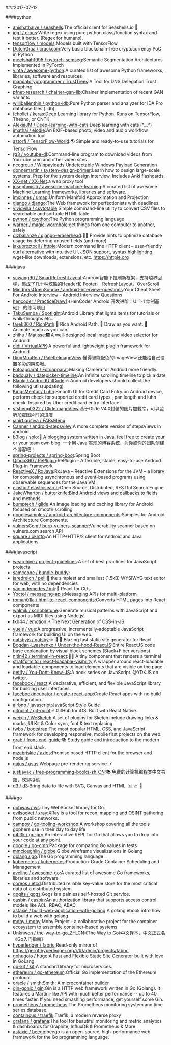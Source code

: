 ###2017-07-12

####python
* [anishathalye / seashells](https://github.com/anishathalye/seashells):The official client for Seashells.io 🐚
* [iogf / crocs](https://github.com/iogf/crocs):Write regex using pure python class/function syntax and test it better. (Regex for humans).
* [tensorflow / models](https://github.com/tensorflow/models):Models built with TensorFlow
* [DutchGraa / crackcoin](https://github.com/DutchGraa/crackcoin):Very basic blockchain-free cryptocurrency PoC in Python
* [meetshah1995 / pytorch-semseg](https://github.com/meetshah1995/pytorch-semseg):Semantic Segmentation Architectures Implemented in PyTorch
* [vinta / awesome-python](https://github.com/vinta/awesome-python):A curated list of awesome Python frameworks, libraries, software and resources
* [mandatoryprogrammer / TrustTrees](https://github.com/mandatoryprogrammer/TrustTrees):A Tool for DNS Delegation Trust Graphing
* [pfnet-research / chainer-gan-lib](https://github.com/pfnet-research/chainer-gan-lib):Chainer implementation of recent GAN variants
* [williballenthin / python-idb](https://github.com/williballenthin/python-idb):Pure Python parser and analyzer for IDA Pro database files (.idb).
* [fchollet / keras](https://github.com/fchollet/keras):Deep Learning library for Python. Runs on TensorFlow, Theano, or CNTK.
* [AlexiaJM / Deep-learning-with-cats](https://github.com/AlexiaJM/Deep-learning-with-cats):Deep learning with cats (^._.^)
* [jmathai / elodie](https://github.com/jmathai/elodie):An EXIF-based photo, video and audio workflow automation tool
* [astorfi / TensorFlow-World](https://github.com/astorfi/TensorFlow-World):🌎 Simple and ready-to-use tutorials for TensorFlow
* [rg3 / youtube-dl](https://github.com/rg3/youtube-dl):Command-line program to download videos from YouTube.com and other video sites
* [nccgroup / Winpayloads](https://github.com/nccgroup/Winpayloads):Undetectable Windows Payload Generation
* [donnemartin / system-design-primer](https://github.com/donnemartin/system-design-primer):Learn how to design large-scale systems. Prep for the system design interview. Includes Anki flashcards.
* [XX-net / XX-Net](https://github.com/XX-net/XX-Net):a web proxy tool
* [josephmisiti / awesome-machine-learning](https://github.com/josephmisiti/awesome-machine-learning):A curated list of awesome Machine Learning frameworks, libraries and software.
* [lmcinnes / umap](https://github.com/lmcinnes/umap):Uniform Manifold Approximation and Projection
* [django / django](https://github.com/django/django):The Web framework for perfectionists with deadlines.
* [vividvilla / csvtotable](https://github.com/vividvilla/csvtotable):Simple command-line utility to convert CSV files to searchable and sortable HTML table.
* [python / cpython](https://github.com/python/cpython):The Python programming language
* [warner / magic-wormhole](https://github.com/warner/magic-wormhole):get things from one computer to another, safely
* [dizballanze / django-eraserhead](https://github.com/dizballanze/django-eraserhead):💂🏻 Provide hints to optimize database usage by deferring unused fields (and more)
* [jakubroztocil / httpie](https://github.com/jakubroztocil/httpie):Modern command line HTTP client – user-friendly curl alternative with intuitive UI, JSON support, syntax highlighting, wget-like downloads, extensions, etc. https://httpie.org

####java
* [scwang90 / SmartRefreshLayout](https://github.com/scwang90/SmartRefreshLayout):Android智能下拉刷新框架，支持越界回弹，集成了几十种炫酷的Header和 Footer。 RefreshLayout，OverScroll
* [MindorksOpenSource / android-interview-questions](https://github.com/MindorksOpenSource/android-interview-questions):Your Cheat Sheet For Android Interview - Android Interview Questions
* [hencoder / PracticeDraw1](https://github.com/hencoder/PracticeDraw1):《HenCoder Android 开发进阶：UI 1-1 绘制基础》 的练习项目
* [TakuSemba / Spotlight](https://github.com/TakuSemba/Spotlight):Android Library that lights items for tutorials or walk-throughs etc...
* [tarek360 / RichPath](https://github.com/tarek360/RichPath):💪 Rich Android Path. 🤡 Draw as you want. 🎉 Animate much as you can.
* [zhihu / Matisse](https://github.com/zhihu/Matisse):🎆 A well-designed local image and video selector for Android
* [didi / VirtualAPK](https://github.com/didi/VirtualAPK):A powerful and lightweight plugin framework for Android
* [DingMouRen / PaletteImageView](https://github.com/DingMouRen/PaletteImageView):懂得智能配色的ImageView,还能给自己设置多彩的阴影哦。
* [Fotoapparat / Fotoapparat](https://github.com/Fotoapparat/Fotoapparat):Making Camera for Android more friendly.
* [badoualy / datepicker-timeline](https://github.com/badoualy/datepicker-timeline):An infinite scrolling timeline to pick a date
* [Blankj / AndroidUtilCode](https://github.com/Blankj/AndroidUtilCode):🔥 Android developers should collect the following utils(updating)
* [KingsMentor / Luhn](https://github.com/KingsMentor/Luhn):Smooth UI for Credit Card Entry on Android device, perform check for supported credit card types , pan length and luhn check. Inspired by Uber credit card entry interface
* [sfsheng0322 / GlideImageView](https://github.com/sfsheng0322/GlideImageView):基于Glide V4.0封装的图片加载库，可以监听加载图片时的进度
* [jahirfiquitiva / FABsMenu](https://github.com/jahirfiquitiva/FABsMenu):
* [Canner / android-stepsview](https://github.com/Canner/android-stepsview):A more complete version of stepsViews in android
* [b3log / solo](https://github.com/b3log/solo):🎸 A blogging system written in Java, feel free to create your or your team own blog. 一个用 Java 实现的博客系统，为你或你的团队创建个博客吧！
* [spring-projects / spring-boot](https://github.com/spring-projects/spring-boot):Spring Boot
* [Qihoo360 / RePlugin](https://github.com/Qihoo360/RePlugin):RePlugin - A flexible, stable, easy-to-use Android Plug-in Framework
* [ReactiveX / RxJava](https://github.com/ReactiveX/RxJava):RxJava – Reactive Extensions for the JVM – a library for composing asynchronous and event-based programs using observable sequences for the Java VM.
* [elastic / elasticsearch](https://github.com/elastic/elasticsearch):Open Source, Distributed, RESTful Search Engine
* [JakeWharton / butterknife](https://github.com/JakeWharton/butterknife):Bind Android views and callbacks to fields and methods.
* [bumptech / glide](https://github.com/bumptech/glide):An image loading and caching library for Android focused on smooth scrolling
* [googlesamples / android-architecture-components](https://github.com/googlesamples/android-architecture-components):Samples for Android Architecture Components.
* [vulnersCom / burp-vulners-scanner](https://github.com/vulnersCom/burp-vulners-scanner):Vulnerability scanner based on vulners.com search API
* [square / okhttp](https://github.com/square/okhttp):An HTTP+HTTP/2 client for Android and Java applications.

####javascript
* [wearehive / project-guidelines](https://github.com/wearehive/project-guidelines):A set of best practices for JavaScript projects
* [samccone / bundle-buddy](https://github.com/samccone/bundle-buddy):
* [jaredreich / pell](https://github.com/jaredreich/pell):📝 the simplest and smallest (1.5kB) WYSIWYG text editor for web, with no dependencies
* [vadimdemedes / ink](https://github.com/vadimdemedes/ink):🌈 React for CLIs
* [Yoctol / messaging-apis](https://github.com/Yoctol/messaging-apis):Messaging APIs for multi-platform
* [roman01la / html-to-react-components](https://github.com/roman01la/html-to-react-components):Converts HTML pages into React components
* [walmik / scribbletune](https://github.com/walmik/scribbletune):Generate musical patterns with JavaScript and export as MIDI files using Node.js!
* [tkh44 / emotion](https://github.com/tkh44/emotion):⚡️ The Next Generation of CSS-in-JS
* [vuejs / vue](https://github.com/vuejs/vue):A progressive, incrementally-adoptable JavaScript framework for building UI on the web.
* [gatsbyjs / gatsby](https://github.com/gatsbyjs/gatsby):⚛️ 📄 🚀 Blazing fast static site generator for React
* [Bogdan-Lyashenko / Under-the-hood-ReactJS](https://github.com/Bogdan-Lyashenko/Under-the-hood-ReactJS):Entire ReactJS code base explanation by visual block schemes (Stack+Fiber versions)
* [nitin42 / terminal-in-react](https://github.com/nitin42/terminal-in-react):👨‍💻 A tiny component that renders a terminal
* [stratiformltd / react-loadable-visibility](https://github.com/stratiformltd/react-loadable-visibility):A wrapper around react-loadable and loadable-components to load elements that are visible on the page.
* [getify / You-Dont-Know-JS](https://github.com/getify/You-Dont-Know-JS):A book series on JavaScript. @YDKJS on twitter.
* [facebook / react](https://github.com/facebook/react):A declarative, efficient, and flexible JavaScript library for building user interfaces.
* [facebookincubator / create-react-app](https://github.com/facebookincubator/create-react-app):Create React apps with no build configuration.
* [airbnb / javascript](https://github.com/airbnb/javascript):JavaScript Style Guide
* [gitpoint / git-point](https://github.com/gitpoint/git-point):⚡️ GitHub for iOS. Built with React Native.
* [weixin / WeSketch](https://github.com/weixin/WeSketch):A set of plugins for Sketch include drawing links & marks, UI Kit & Color sync, font & text replacing.
* [twbs / bootstrap](https://github.com/twbs/bootstrap):The most popular HTML, CSS, and JavaScript framework for developing responsive, mobile first projects on the web.
* [grab / front-end-guide](https://github.com/grab/front-end-guide):📚 Study guide and introduction to the modern front end stack.
* [mzabriskie / axios](https://github.com/mzabriskie/axios):Promise based HTTP client for the browser and node.js
* [gajus / usus](https://github.com/gajus/usus):Webpage pre-rendering service. ⚡️
* [justjavac / free-programming-books-zh_CN](https://github.com/justjavac/free-programming-books-zh_CN):📚 免费的计算机编程类中文书籍，欢迎投稿
* [d3 / d3](https://github.com/d3/d3):Bring data to life with SVG, Canvas and HTML. 📊 📈 🎉

####go
* [gobwas / ws](https://github.com/gobwas/ws):Tiny WebSocket library for Go.
* [evilsocket / xray](https://github.com/evilsocket/xray):XRay is a tool for recon, mapping and OSINT gathering from public networks.
* [campoy / go-tooling-workshop](https://github.com/campoy/go-tooling-workshop):A workshop covering all the tools gophers use in their day to day life
* [d4l3k / go-pry](https://github.com/d4l3k/go-pry):An interactive REPL for Go that allows you to drop into your code at any point.
* [google / go-cmp](https://github.com/google/go-cmp):Package for comparing Go values in tests
* [mmcloughlin / globe](https://github.com/mmcloughlin/globe):Globe wireframe visualizations in Golang
* [golang / go](https://github.com/golang/go):The Go programming language
* [kubernetes / kubernetes](https://github.com/kubernetes/kubernetes):Production-Grade Container Scheduling and Management
* [avelino / awesome-go](https://github.com/avelino/awesome-go):A curated list of awesome Go frameworks, libraries and software
* [coreos / etcd](https://github.com/coreos/etcd):Distributed reliable key-value store for the most critical data of a distributed system
* [gogits / gogs](https://github.com/gogits/gogs):Gogs is a painless self-hosted Git service.
* [casbin / casbin](https://github.com/casbin/casbin):An authorization library that supports access control models like ACL, RBAC, ABAC
* [astaxie / build-web-application-with-golang](https://github.com/astaxie/build-web-application-with-golang):A golang ebook intro how to build a web with golang
* [moby / moby](https://github.com/moby/moby):Moby Project - a collaborative project for the container ecosystem to assemble container-based systems
* [Unknwon / the-way-to-go_ZH_CN](https://github.com/Unknwon/the-way-to-go_ZH_CN):《The Way to Go》中文译本，中文正式名《Go入门指南》
* [hyperledger / fabric](https://github.com/hyperledger/fabric):Read-only mirror of https://gerrit.hyperledger.org/r/#/admin/projects/fabric
* [gohugoio / hugo](https://github.com/gohugoio/hugo):A Fast and Flexible Static Site Generator built with love in GoLang.
* [go-kit / kit](https://github.com/go-kit/kit):A standard library for microservices.
* [ethereum / go-ethereum](https://github.com/ethereum/go-ethereum):Official Go implementation of the Ethereum protocol
* [oracle / smith](https://github.com/oracle/smith):Smith: A microcontainer builder
* [gin-gonic / gin](https://github.com/gin-gonic/gin):Gin is a HTTP web framework written in Go (Golang). It features a Martini-like API with much better performance -- up to 40 times faster. If you need smashing performance, get yourself some Gin.
* [prometheus / prometheus](https://github.com/prometheus/prometheus):The Prometheus monitoring system and time series database.
* [containous / traefik](https://github.com/containous/traefik):Træfik, a modern reverse proxy
* [grafana / grafana](https://github.com/grafana/grafana):The tool for beautiful monitoring and metric analytics & dashboards for Graphite, InfluxDB & Prometheus & More
* [astaxie / beego](https://github.com/astaxie/beego):beego is an open-source, high-performance web framework for the Go programming language.
